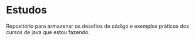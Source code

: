 # Estudos
Repositório para armazenar os desafios de código e exemplos práticos dos cursos de java que estou fazendo.

